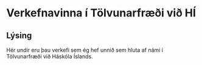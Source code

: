 # Verkefnavinna í Tölvunarfræði við HÍ

## Lýsing

Hér undir eru þau verkefi sem ég hef unnið sem hluta af námi í Tölvunarfræði við Háskóla Íslands.

